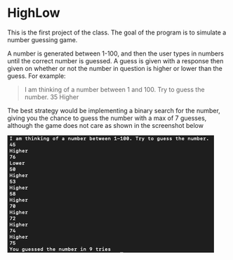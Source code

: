 # HighLow

This is the first project of the class. The goal of the program is to simulate a number guessing game.

A number is generated between 1-100, and then the user types in numbers until the correct number is guessed. A guess is given with a response then given on whether or not the number in question is higher or lower than the guess. For example:

> I am thinking of a number between 1 and 100. Try to guess the number.
> 35
> Higher

The best strategy would be implementing a binary search for the number, giving you the chance to guess the number with a max of 7 guesses, although the game does not care as shown in the screenshot below

![interface](highlowexample.png)

